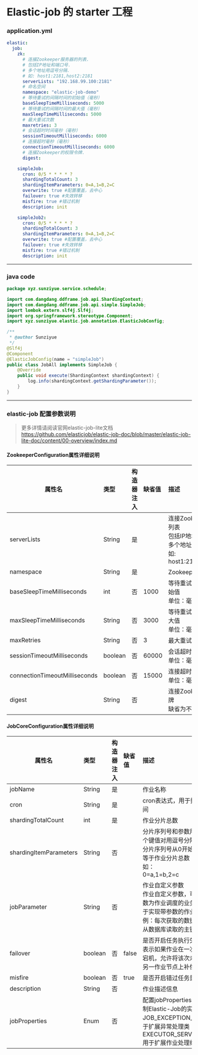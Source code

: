 # Elastic-job 的 starter 工程
### application.yml
```yaml
elastic:
  job:
    zk:
      # 连接Zookeeper服务器的列表.
      # 包括IP地址和端口号.
      # 多个地址用逗号分隔.
      # 如: host1:2181,host2:2181
      serverLists: "192.168.99.100:2181"
      # 命名空间
      namespace: "elastic-job-demo"
      # 等待重试的间隔时间的初始值（毫秒）
      baseSleepTimeMilliseconds: 5000
      # 等待重试的间隔时间的最大值（毫秒）
      maxSleepTimeMilliseconds: 5000
      # 最大重试次数
      maxretries: 3
      # 会话超时时间毫秒（毫秒）
      sessionTimeoutMilliseconds: 6000
      # 连接超时毫秒（毫秒）
      connectionTimeoutMilliseconds: 6000
      # 连接Zookeeper的权限令牌.
      digest:

    simpleJob:
      cron: 0/5 * * * * ?
      shardingTotalCount: 3
      shardingItemParameters: 0=A,1=B,2=C
      overwrite: true #配置覆盖，去中心
      failover: true #失效转移
      misfire: true #错过机制
      description: init

    simpleJob2:
      cron: 0/5 * * * * ?
      shardingTotalCount: 3
      shardingItemParameters: 0=A,1=B,2=C
      overwrite: true #配置覆盖，去中心
      failover: true #失效转移
      misfire: true #错过机制
      description: init
```
---
### java code
```java
package xyz.sunziyue.service.schedule;

import com.dangdang.ddframe.job.api.ShardingContext;
import com.dangdang.ddframe.job.api.simple.SimpleJob;
import lombok.extern.slf4j.Slf4j;
import org.springframework.stereotype.Component;
import xyz.sunziyue.elastic.job.annotation.ElasticJobConfig;

/**
 * @author Sunziyue
 */
@Slf4j
@Component
@ElasticJobConfig(name = "simpleJob")
public class JobAll implements SimpleJob {
    @Override
    public void execute(ShardingContext shardingContext) {
        log.info(shardingContext.getShardingParameter());
    }
}
```
---
### elastic-job 配置参数说明
> 更多详情请阅读官网elastic-job-lite文档 https://github.com/elasticjob/elastic-job-doc/blob/master/elastic-job-lite-doc/content/00-overview/index.md

#### ZookeeperConfiguration属性详细说明

| 属性名                         | 类型    | 构造器注入 | 缺省值 | 描述 |
| ------------------------------|:--------|:---------|:-------|:----|
| serverLists                   | String  | 是     |        | 连接Zookeeper服务器的列表<br />包括IP地址和端口号<br />多个地址用逗号分隔<br />如: host1:2181,host2:2181 |
| namespace                     | String  | 是     |        | Zookeeper的命名空间 |
| baseSleepTimeMilliseconds     | int     | 否       | 1000   | 等待重试的间隔时间的初始值<br />单位：毫秒 |
| maxSleepTimeMilliseconds      | String  | 否       | 3000   | 等待重试的间隔时间的最大值<br />单位：毫秒 |
| maxRetries                    | String  | 否       | 3      | 最大重试次数 |
| sessionTimeoutMilliseconds    | boolean | 否       | 60000  | 会话超时时间<br />单位：毫秒 |
| connectionTimeoutMilliseconds | boolean | 否       | 15000  | 连接超时时间<br />单位：毫秒 |
| digest                        | String  | 否       |        | 连接Zookeeper的权限令牌<br />缺省为不需要权限验证 |


#### JobCoreConfiguration属性详细说明

| 属性名                  | 类型    | 构造器注入 | 缺省值 | 描述     |
| -----------------------|:--------|:---------|:-------|:--------|
| jobName                | String  | 是       |        | 作业名称 |
| cron                   | String  | 是       |        | cron表达式，用于控制作业触发时间 |
| shardingTotalCount     | int     | 是       |        | 作业分片总数 |
| shardingItemParameters | String  | 否       |        | 分片序列号和参数用等号分隔，多个键值对用逗号分隔<br />分片序列号从0开始，不可大于或等于作业分片总数<br />如：<br/>0=a,1=b,2=c |
| jobParameter           | String  | 否       |        | 作业自定义参数<br />作业自定义参数，可通过传递该参数为作业调度的业务方法传参，用于实现带参数的作业<br />例：每次获取的数据量、作业实例从数据库读取的主键等 |
| failover               | boolean | 否       | false  | 是否开启任务执行失效转移，开启表示如果作业在一次任务执行中途宕机，允许将该次未完成的任务在另一作业节点上补偿执行 |
| misfire                | boolean | 否       | true   | 是否开启错过任务重新执行 |
| description            | String  | 否       |        | 作业描述信息 |
| jobProperties          | Enum    | 否       |        | 配置jobProperties定义的枚举控制Elastic-Job的实现细节<br />JOB_EXCEPTION_HANDLER用于扩展异常处理类<br />EXECUTOR_SERVICE_HANDLER用于扩展作业处理线程池类|